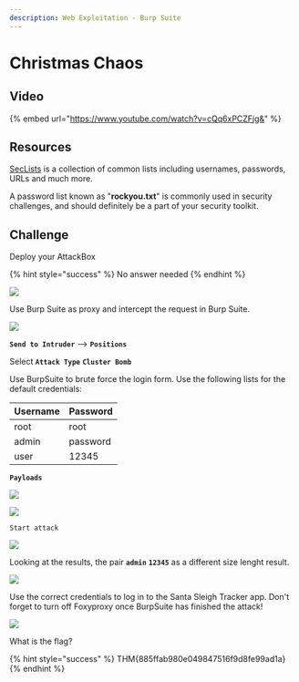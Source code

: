 ```yaml
---
description: Web Exploitation - Burp Suite
---
```


# Christmas Chaos

## Video

{% embed url="https://www.youtube.com/watch?v=cQq6xPCZFjg&" %}

## Resources

[SecLists](https://github.com/danielmiessler/SecLists/) is a collection of common lists including usernames, passwords, URLs and much more.

A password list known as "**rockyou.txt**" is commonly used in security challenges, and should definitely be a part of your security toolkit.

## Challenge

Deploy your AttackBox

{% hint style="success" %}
No answer needed
{% endhint %}

![](../.gitbook/assets/image%20%2843%29.png)

Use Burp Suite as proxy and intercept the request in Burp Suite.

![](../.gitbook/assets/image%20%2832%29.png)

**`Send to Intruder`** --&gt; **`Positions`**

Select **`Attack Type`** **`Cluster Bomb`**

Use BurpSuite to brute force the login form. Use the following lists for the default credentials: 

| Username | Password |
| :--- | :--- |
| root | root |
| admin | password |
| user | 12345 |

**`Payloads`**

![](../.gitbook/assets/image%20%287%29.png)

![](../.gitbook/assets/image%20%283%29.png)

`Start attack`

![](../.gitbook/assets/image%20%2859%29.png)

Looking at the results, the pair **`admin`** **`12345`** as a different size lenght result.

![](../.gitbook/assets/image%20%2854%29.png)

Use the correct credentials to log in to the Santa Sleigh Tracker app. Don't forget to turn off Foxyproxy once BurpSuite has finished the attack!

![](../.gitbook/assets/image%20%2810%29.png)

What is the flag?

{% hint style="success" %}
THM{885ffab980e049847516f9d8fe99ad1a}
{% endhint %}

